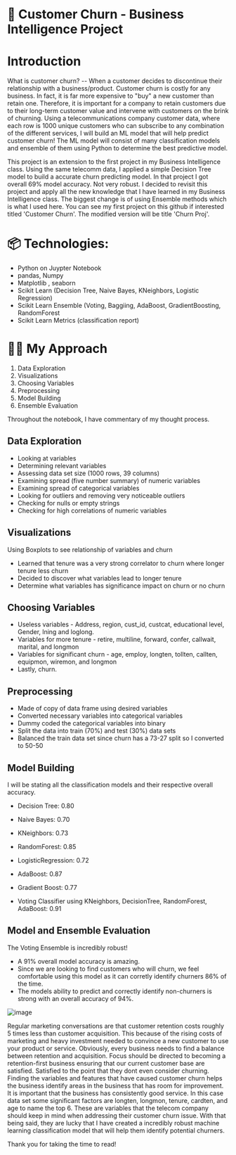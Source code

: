 # 📶 Customer Churn - Business Intelligence Project
# Introduction
What is customer churn? -- When a customer decides to discontinue their relationship with a business/product. Customer churn is costly for any business. 
In fact, it is far more expensive to "buy" a new customer than retain one. Therefore, it is important for a company to retain customers due to their long-term 
customer value and intervene with customers on the brink of churning. Using a telecommunications company customer data, where each row is 1000 unique customers 
who can subscribe to any combination of the different services, I will build an ML model that will help predict customer churn! 
The ML model will consist of many classification models and ensemble of them using Python to determine the best predictive model.

This project is an extension to the first project in my Business Intelligence class. Using the same telecomm data, I applied a simple Decision Tree model to build a 
accurate churn predicting model. In that project I got overall 69% model accuracy. Not very robust. I decided to revisit this project and apply all the new knowledge that 
I have learned in my Business Intelligence class. The biggest change is of using Ensemble methods which is what I used here. You can see my first project on this github if interested titled 'Customer Churn'. The modified version will be title 'Churn Proj'.


# 📦 Technologies:
- Python on Juypter Notebook
- pandas, Numpy
- Matplotlib , seaborn
- Scikit Learn (Decision Tree, Naive Bayes, KNeighbors, Logistic Regression)
- Scikit Learn Ensemble (Voting, Baggiing, AdaBoost, GradientBoosting, RandomForest
- Scikit Learn Metrics (classification report)

# 👨‍💻 My Approach
1. Data Exploration
2. Visualizations
3. Choosing Variables
4. Preprocessing
5. Model Building
6. Ensemble Evaluation

Throughout the notebook, I have commentary of my thought process.

## Data Exploration
- Looking at variables
- Determining relevant variables
- Assessing data set size (1000 rows, 39 columns)
- Examining spread (five number summary) of numeric variables
- Examining spread of categorical variables 
- Looking for outliers and removing very noticeable outliers
- Checking for nulls or empty strings
- Checking for high correlations of numeric variables

## Visualizations
Using Boxplots to see relationship of variables and churn
- Learned that tenure was a very strong correlator to churn where longer tenure less churn
- Decided to discover what variables lead to longer tenure
- Determine what variables has significance impact on churn or no churn

## Choosing Variables
- Useless variables - Address, region, cust_id, custcat, educational level, Gender, lning and loglong.
- Variables for more tenure - retire, multiline, forward, confer, callwait, marital, and longmon
- Variables for significant churn - age, employ, longten, tollten, callten, equipmon, wiremon, and longmon
- Lastly, churn.

## Preprocessing
- Made of copy of data frame using desired variables
- Converted necessary variables into categorical variables
- Dummy coded the categorical variables into binary
- Split the data into train (70%) and test (30%) data sets
- Balanced the train data set since churn has a 73-27 split so I converted to 50-50
  
## Model Building
I will be stating all the classification models and their respective overall accuracy.
- Decision Tree: 0.80
- Naive Bayes: 0.70
- KNeighbors: 0.73
- RandomForest: 0.85
- LogisticRegression: 0.72
- AdaBoost: 0.87
- Gradient Boost: 0.77

- Voting Classifier using KNeighbors, DecisionTree, RandomForest, AdaBoost: 0.91

## Model and Ensemble Evaluation
 The Voting Ensemble is incredibly robust! 
- A 91% overall model accuracy is amazing. 
- Since we are looking to find customers who will churn, we feel comfortable using this model as it can corretly identify churners 86% of the time.
- The models ability to predict and correctly identify non-churners is strong with an overall accuracy of 94%.
  
 ![image](https://github.com/Scoldingatom205/Customer-Churn/assets/133290178/6fe68818-b92c-4241-982c-ef8cb6f860ea)

Regular marketing conversations are that customer retention costs roughly 5 times less than customer acquisition. This because of the rising costs of marketing and heavy
investment needed to convince a new customer to use your product or service. Obviously, every business needs to find a balance between retention and acquisition. Focus should be
directed to becoming a retention-first business ensuring that our current customer base are satisfied. Satisfied to the point that they dont even consider churning. Finding
the variables and features that have caused customer churn helps the business identify areas in the business that has room for improvement. It is important that the business
has consistently good service. In this case data set some significant factors are longten, longmon, tenure, cardten, and age to name the top 6. These are variables that the 
telecom company should keep in mind when addressing their customer churn issue. With that being said, they are lucky that I have created a incredibly robust machine learning classification model
that will help them identify potential churners.


Thank you for taking the time to read!
